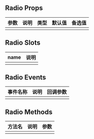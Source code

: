 ## Radio Props

| 参数         |   说明         | 类型     | 默认值      | 备选值            |
| ----------- | ------------- | -------- | --------- | ---------------- |
| | | | | |

## Radio Slots

|   name  |      说明       |
|  ------  |    ---------   |
| | |

## Radio Events

|   事件名称   |    说明   |  回调参数  |
| -------    | --------- |  --------- |
| | | |

## Radio Methods

|  方法名  |   说明   |   参数   |
| ------- | ------  |  ------  |
| | | |

